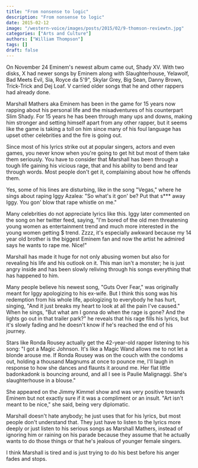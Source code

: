 ```yaml
---
title: "From nonsense to logic"
description: "From nonsense to logic"
date: 2015-02-12
image: "/western-voice/images/posts/2015/02/9-thomson-reviewtn.jpg"
categories: ["Arts and Culture"]
authors: ["William Thompson"]
tags: []
draft: false
---
```

On November 24 Eminem's newest album came out, Shady XV. With two disks, X had newer songs by Eminem along with Slaughterhouse, Yelawolf, Bad Meets Evil, Sia, Royce da 5'9", Skylar Grey, Big Sean, Danny Brown, Trick-Trick and Dej Loaf. V carried older songs that he and other rappers had already done.

Marshall Mathers aka Eminem has been in the game for 15 years now rapping about his personal life and the misadventures of his counterpart Slim Shady. For 15 years he has been through many ups and downs, making him stronger and setting himself apart from any other rapper, but it seems like the game is taking a toll on him since many of his foul language has upset other celebrities and the fire is going out.

Since most of his lyrics strike out at popular singers, actors and even games, you never know when you're going to get hit but most of them take them seriously. You have to consider that Marshall has been through a tough life gaining his vicious rage, that and his ability to bend and tear through words. Most people don't get it, complaining about how he offends them.

Yes, some of his lines are disturbing, like in the song "Vegas," where he sings about raping Iggy Azalea: "So what's it gon' be? Put that s*** away Iggy. You gon' blow that rape whistle on me."

Many celebrities do not appreciate lyrics like this. Iggy later commented on the song on her twitter feed, saying, "I'm bored of the old men threatening young women as entertainment trend and much more interested in the young women getting $ trend. Zzzz, it's especially awkward because my 14 year old brother is the biggest Eminem fan and now the artist he admired says he wants to rape me. Nice!"

Marshall has made it huge for not only abusing women but also for revealing his life and his outlook on it. This man isn't a monster; he is just angry inside and has been slowly reliving through his songs everything that has happened to him.

Many people believe his newest song, "Guts Over Fear," was originally meant for Iggy apologizing to his ex-wife. But I think this song was his redemption from his whole life, apologizing to everybody he has hurt, singing, "And it just breaks my heart to look at all the pain I've caused." When he sings, "But what am I gonna do when the rage is gone? And the lights go out in that trailer park?" he reveals that his rage fills his lyrics, but it's slowly fading and he doesn't know if he's reached the end of his journey.

Stars like Ronda Rousey actually get the 42-year-old rapper listening to his song: "I got a Magic Johnson. It's like a Magic Wand allows me to not let a blonde arouse me. If Ronda Rousey was on the couch with the condoms out, holding a thousand Magnums at once to pounce me, I'll laugh in response to how she dances and flaunts it around me. Her flat little badonkadonk is bouncing around, and all I see is Paulie Malignaggi. She's slaughterhouse in a blouse."

She appeared on the Jimmy Kimmel show and was very positive towards Eminem but not exactly sure if it was a compliment or an insult. "Art isn't meant to be nice," she said, being very diplomatic.

Marshall doesn't hate anybody; he just uses that for his lyrics, but most people don't understand that. They just have to listen to the lyrics more deeply or just listen to his serious songs as Marshall Mathers, instead of ignoring him or raining on his parade because they assume that he actually wants to do those things or that he's jealous of younger female singers.

I think Marshall is tired and is just trying to do his best before his anger fades and stops.